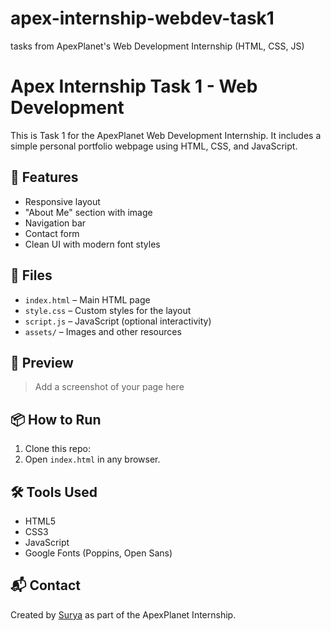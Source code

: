 # apex-internship-webdev-task1
tasks from ApexPlanet's Web Development Internship (HTML, CSS, JS)
# Apex Internship Task 1 - Web Development

This is Task 1 for the ApexPlanet Web Development Internship. It includes a simple personal portfolio webpage using HTML, CSS, and JavaScript.

## 🚀 Features

- Responsive layout
- "About Me" section with image
- Navigation bar
- Contact form
- Clean UI with modern font styles

## 📁 Files

- `index.html` – Main HTML page
- `style.css` – Custom styles for the layout
- `script.js` – JavaScript (optional interactivity)
- `assets/` – Images and other resources

## 📸 Preview

> Add a screenshot of your page here

## 📦 How to Run

1. Clone this repo:
2. Open `index.html` in any browser.

## 🛠️ Tools Used

- HTML5
- CSS3
- JavaScript
- Google Fonts (Poppins, Open Sans)

## 📬 Contact

Created by [Surya](https://github.com/surya5333) as part of the ApexPlanet Internship.

